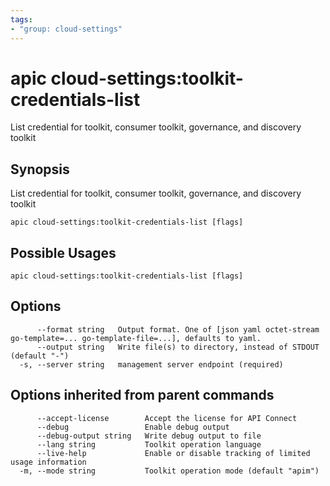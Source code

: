 ```yaml
---
tags:
- "group: cloud-settings"
---
```

# apic cloud-settings:toolkit-credentials-list

List credential for toolkit, consumer toolkit, governance, and discovery toolkit

## Synopsis

List credential for toolkit, consumer toolkit, governance, and discovery toolkit

```
apic cloud-settings:toolkit-credentials-list [flags]
```

## Possible Usages

```
apic cloud-settings:toolkit-credentials-list [flags]
```

## Options

```
      --format string   Output format. One of [json yaml octet-stream go-template=... go-template-file=...], defaults to yaml.
      --output string   Write file(s) to directory, instead of STDOUT (default "-")
  -s, --server string   management server endpoint (required)
```

## Options inherited from parent commands

```
      --accept-license        Accept the license for API Connect
      --debug                 Enable debug output
      --debug-output string   Write debug output to file
      --lang string           Toolkit operation language
      --live-help             Enable or disable tracking of limited usage information
  -m, --mode string           Toolkit operation mode (default "apim")
```
